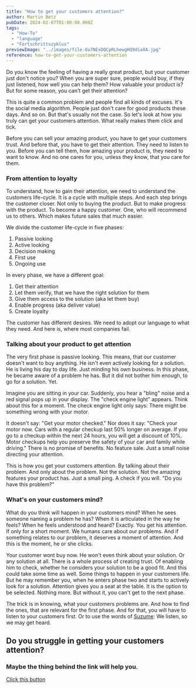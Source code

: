 ```yaml
---
title: "How to get your customers attention?"
author: Martin Betz
pubDate: 2024-02-07T01:00:00.000Z
tags:
  - "How-To"
  - "language"
  - "Fortschrittszyklus"
previewImage: "../images/file-8u7NExDQCpRLhewgHQ9diaXA.jpg"
reference: how-to-get-your-customers-attention
---
```


Do you know the feeling of having a really great product, but your customer just don't notice you? When you are super sure, people would buy, if they just listened, how well you can help them? How valuable your product is? But for some reason, you can't get their attention?

This is quite a common problem and people find all kinds of excuses. It's the social media algorithm. People just don't care for good products these days. And so on. But that's usually not the case. So let's look at how you truly can get your customers attention. What really makes them click and tick.

Before you can sell your amazing product, you have to get your customers trust. And before that, you have to get their attention. They need to listen to you. Before you can tell them, how amazing your product is, they need to want to know. And no one cares for you, unless they know, that you care for them.

### From attention to loyalty

To understand, how to gain their attention, we need to understand the customers life-cycle. It is a cycle with multiple steps. And each step brings the customer closer. Not only to buying the product. But to make progress with the product. To become a happy customer. One, who will recommend us to others. Which makes future sales that much easier.

We divide the customer life-cycle in five phases:

1. Passive looking
2. Active looking
3. Decision making
4. First use
5. Ongoing use

In every phase, we have a different goal:

1. Get their attention
2. Let them verify, that we have the right solution for them
3. Give them access to the solution (aka let them buy)
4. Enable progress (aka deliver value)
5. Create loyalty

The customer has different desires. We need to adopt our language to what they need. And here is, where most companies fail.

### Talking about your product to get attention

The very first phase is passive looking. This means, that our customer doesn't want to buy anything. He isn't even actively looking for a solution. He is living his day to day life. Just minding his own business. In this phase, he became aware of a problem he has. But it did not bother him enough, to go for a solution. Yet.

Imagine you are sitting in your car. Suddenly, you hear a "bling" noise and a red signal pops up in your display. The "check engine light" appears. Think about this for a moment. The check engine light only says: There might be something wrong with your motor.

It doesn't say: "Get your motor checked." Nor does it say: "Check your motor now. Cars with a regular checkup last 50% longer on average. If you go to a checkup within the next 24 hours, you will get a discount of 10%. Motor checkups help you preserve the safety of your car and family while driving." There is no promise of benefits. No feature sale. Just a small noise directing your attention.

This is how you get your customers attention. By talking about their problem. And only about the problem. Not the solution. Not the amazing features your product has. Just a small ping. A check if you will. "Do you have this problem?" 

### What's on your customers mind?

What do you think will happen in your customers mind? When he sees someone naming a problem he has? When it is articulated in the way he feels? When he feels understood and heard? Exactly. You get his attention. If only for a short moment. We humans care about our problems. And if something relates to our problem, it deserves a moment of attention. And this is the moment, he or she clicks.

Your customer wont buy now. He won't even think about your solution. Or any solution at all. There is a whole process of creating trust. Of enabling him to check, whether he considers your solution to be a good fit. And this could take some time as well. Some things to happen in your customers life. But he may remember you, when he enters phase two and starts to actively look for a solution. Attention gives you a seat at the table. It is the option to be selected. Nothing more. But without it, you can't get to the next phase.

The trick is in knowing, what your customers problems are. And how to find the ones, that are relevant for the first phase. And for that, you will have to listen to your customers first. Or to use the words of [Suzume](https://youtu.be/5pTcio2hTSw?si=rK6rdhq8LGNFPVug): We listen, so we may get heard.



## Do you struggle in getting your customers attention?

### Maybe the thing behind the link will help you.

[Click this button](/services/mastering-jobs-to-be-done-online-workshop/)
